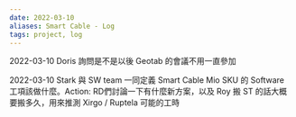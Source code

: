 ```yaml
---
date: 2022-03-10
aliases: Smart Cable - Log
tags: project, log
---
```





2022-03-10 Doris 詢問是不是以後 Geotab 的會議不用一直參加

2022-03-10 Stark 與 SW team 一同定義 Smart Cable Mio SKU 的 Software 工項該做什麼。Action: RD們討論一下有什麼新方案，以及 Roy 搬 ST 的話大概要搬多久，用來推測 Xirgo / Ruptela 可能的工時


